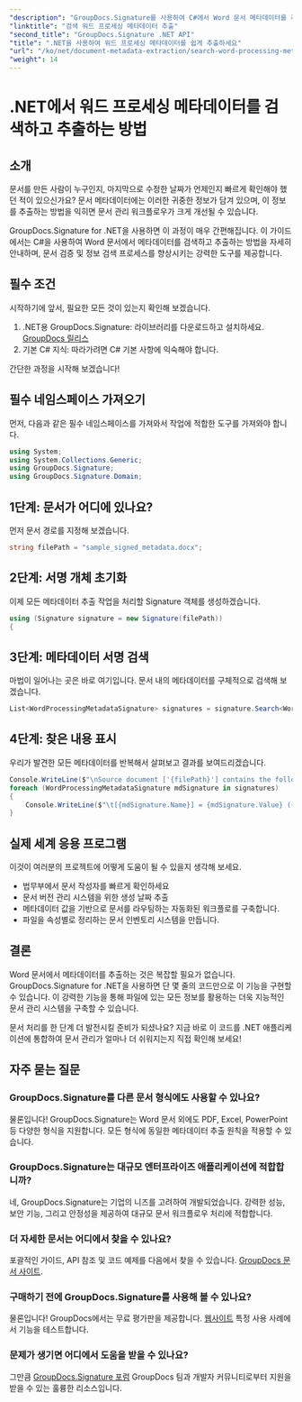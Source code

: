 ```yaml
---
"description": "GroupDocs.Signature를 사용하여 C#에서 Word 문서 메타데이터를 추출하고 검색하는 방법을 알아보세요. 이 단계별 가이드를 통해 문서 관리를 간소화하세요."
"linktitle": "검색 워드 프로세싱 메타데이터 추출"
"second_title": "GroupDocs.Signature .NET API"
"title": ".NET을 사용하여 워드 프로세싱 메타데이터를 쉽게 추출하세요"
"url": "/ko/net/document-metadata-extraction/search-word-processing-metadata-extraction/"
"weight": 14
---
```


# .NET에서 워드 프로세싱 메타데이터를 검색하고 추출하는 방법

## 소개

문서를 만든 사람이 누구인지, 마지막으로 수정한 날짜가 언제인지 빠르게 확인해야 했던 적이 있으신가요? 문서 메타데이터에는 이러한 귀중한 정보가 담겨 있으며, 이 정보를 추출하는 방법을 익히면 문서 관리 워크플로우가 크게 개선될 수 있습니다.

GroupDocs.Signature for .NET을 사용하면 이 과정이 매우 간편해집니다. 이 가이드에서는 C#을 사용하여 Word 문서에서 메타데이터를 검색하고 추출하는 방법을 자세히 안내하며, 문서 검증 및 정보 검색 프로세스를 향상시키는 강력한 도구를 제공합니다.

## 필수 조건

시작하기에 앞서, 필요한 모든 것이 있는지 확인해 보겠습니다.

1. .NET용 GroupDocs.Signature: 라이브러리를 다운로드하고 설치하세요. [GroupDocs 릴리스](https://releases.groupdocs.com/signature/net/)
2. 기본 C# 지식: 따라가려면 C# 기본 사항에 익숙해야 합니다.

간단한 과정을 시작해 보겠습니다!

## 필수 네임스페이스 가져오기

먼저, 다음과 같은 필수 네임스페이스를 가져와서 작업에 적합한 도구를 가져와야 합니다.

```csharp
using System;
using System.Collections.Generic;
using GroupDocs.Signature;
using GroupDocs.Signature.Domain;
```

## 1단계: 문서가 어디에 있나요?

먼저 문서 경로를 지정해 보겠습니다.

```csharp
string filePath = "sample_signed_metadata.docx";
```

## 2단계: 서명 개체 초기화

이제 모든 메타데이터 추출 작업을 처리할 Signature 객체를 생성하겠습니다.

```csharp
using (Signature signature = new Signature(filePath))
{
```

## 3단계: 메타데이터 서명 검색

마법이 일어나는 곳은 바로 여기입니다. 문서 내의 메타데이터를 구체적으로 검색해 보겠습니다.

```csharp
List<WordProcessingMetadataSignature> signatures = signature.Search<WordProcessingMetadataSignature>(SignatureType.Metadata);
```

## 4단계: 찾은 내용 표시

우리가 발견한 모든 메타데이터를 반복해서 살펴보고 결과를 보여드리겠습니다.

```csharp
Console.WriteLine($"\nSource document ['{filePath}'] contains the following signatures:");
foreach (WordProcessingMetadataSignature mdSignature in signatures)
{
    Console.WriteLine($"\t[{mdSignature.Name}] = {mdSignature.Value} ({mdSignature.Type})");
}
```

## 실제 세계 응용 프로그램

이것이 여러분의 프로젝트에 어떻게 도움이 될 수 있을지 생각해 보세요.
- 법무부에서 문서 작성자를 빠르게 확인하세요
- 문서 버전 관리 시스템을 위한 생성 날짜 추출
- 메타데이터 값을 기반으로 문서를 라우팅하는 자동화된 워크플로를 구축합니다.
- 파일을 속성별로 정리하는 문서 인벤토리 시스템을 만듭니다.

## 결론

Word 문서에서 메타데이터를 추출하는 것은 복잡할 필요가 없습니다. GroupDocs.Signature for .NET을 사용하면 단 몇 줄의 코드만으로 이 기능을 구현할 수 있습니다. 이 강력한 기능을 통해 파일에 있는 모든 정보를 활용하는 더욱 지능적인 문서 관리 시스템을 구축할 수 있습니다.

문서 처리를 한 단계 더 발전시킬 준비가 되셨나요? 지금 바로 이 코드를 .NET 애플리케이션에 통합하여 문서 관리가 얼마나 더 쉬워지는지 직접 확인해 보세요!

## 자주 묻는 질문

### GroupDocs.Signature를 다른 문서 형식에도 사용할 수 있나요?

물론입니다! GroupDocs.Signature는 Word 문서 외에도 PDF, Excel, PowerPoint 등 다양한 형식을 지원합니다. 모든 형식에 동일한 메타데이터 추출 원칙을 적용할 수 있습니다.

### GroupDocs.Signature는 대규모 엔터프라이즈 애플리케이션에 적합합니까?

네, GroupDocs.Signature는 기업의 니즈를 고려하여 개발되었습니다. 강력한 성능, 보안 기능, 그리고 안정성을 제공하여 대규모 문서 워크플로우 처리에 적합합니다.

### 더 자세한 문서는 어디에서 찾을 수 있나요?

포괄적인 가이드, API 참조 및 코드 예제를 다음에서 찾을 수 있습니다. [GroupDocs 문서 사이트](https://tutorials.groupdocs.com/signature/net/).

### 구매하기 전에 GroupDocs.Signature를 사용해 볼 수 있나요?

물론입니다! GroupDocs에서는 무료 평가판을 제공합니다. [웹사이트](https://releases.groupdocs.com/) 특정 사용 사례에서 기능을 테스트합니다.

### 문제가 생기면 어디에서 도움을 받을 수 있나요?

그만큼 [GroupDocs.Signature 포럼](https://forum.groupdocs.com/c/signature/13) GroupDocs 팀과 개발자 커뮤니티로부터 지원을 받을 수 있는 훌륭한 리소스입니다.